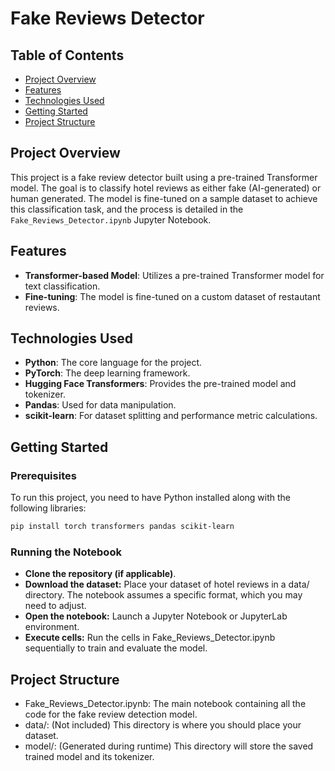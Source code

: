 # Fake Reviews Detector

## Table of Contents

- [Project Overview](#project-overview)
- [Features](#features)
- [Technologies Used](#technologies-used)
- [Getting Started](#getting-started)
- [Project Structure](#project-structure)

## Project Overview

This project is a fake review detector built using a pre-trained Transformer model. The goal is to classify hotel reviews as either fake (AI-generated) or human generated. The model is fine-tuned on a sample dataset to achieve this classification task, and the process is detailed in the `Fake_Reviews_Detector.ipynb` Jupyter Notebook.

## Features

- **Transformer-based Model**: Utilizes a pre-trained Transformer model for text classification.
- **Fine-tuning**: The model is fine-tuned on a custom dataset of restautant reviews.

## Technologies Used

- **Python**: The core language for the project.
- **PyTorch**: The deep learning framework.
- **Hugging Face Transformers**: Provides the pre-trained model and tokenizer.
- **Pandas**: Used for data manipulation.
- **scikit-learn**: For dataset splitting and performance metric calculations.

## Getting Started

### Prerequisites

To run this project, you need to have Python installed along with the following libraries:

```bash
pip install torch transformers pandas scikit-learn
```

### Running the Notebook

- **Clone the repository (if applicable)**.
- **Download the dataset:** Place your dataset of hotel reviews in a data/ directory. The notebook assumes a specific format, which you may need to adjust.
- **Open the notebook:** Launch a Jupyter Notebook or JupyterLab environment.
- **Execute cells:** Run the cells in Fake_Reviews_Detector.ipynb sequentially to train and evaluate the model.

## Project Structure
- Fake_Reviews_Detector.ipynb: The main notebook containing all the code for the fake review detection model.
- data/: (Not included) This directory is where you should place your dataset.
- model/: (Generated during runtime) This directory will store the saved trained model and its tokenizer.

